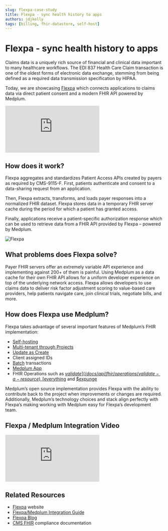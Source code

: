 ```yaml
---
slug: flexpa-case-study
title: Flexpa - sync health history to apps
authors: jdjkelly
tags: [billing, fhir-datastore, self-host]
---
```


# Flexpa - sync health history to apps

Claims data is a uniquely rich source of financial and clinical data important to many healthcare workflows. The EDI 837 Health Care Claim transaction is one of the oldest forms of electronic data exchange, stemming from being defined as a required data transmission specification by HIPAA.

<!-- truncate -->

Today, we are showcasing [Flexpa](https://www.flexpa.com/) which connects applications to claims data via direct patient consent and a modern FHIR API powered by Medplum.

<div className="responsive-iframe-wrapper">
  <iframe src="https://www.youtube.com/embed/DsdLq6DGi-0?start=0" title="YouTube video player" frameborder="0" allow="accelerometer; autoplay; clipboard-write; encrypted-media; gyroscope; picture-in-picture" allowfullscreen></iframe>
</div>

## How does it work?

Flexpa aggregates and standardizes Patient Access APIs created by payers as required by CMS-9115-F. First, patients authenticate and consent to a data-sharing request from an application.

Then, Flexpa extracts, transforms, and loads payer responses into a normalized FHIR dataset. Flexpa stores data in a temporary FHIR server cache during the period for which a patient has granted access.

Finally, applications receive a patient-specific authorization response which can be used to retrieve data from a FHIR API provided by Flexpa – powered by Medplum.

![Flexpa](/img/blog/flexpa.png)

## What problems does Flexpa solve?

Payer FHIR servers offer an extremely variable API experience and implementing against 200+ of them is painful. Using Medplum as a data cache for their own FHIR API allows for a uniform developer experience on top of the underlying network access. Flexpa allows developers to use claims data to deliver risk factor adjustment scoring to value-based care providers, help patients navigate care, join clinical trials, negotiate bills, and more.

## How does Flexpa use Medplum?

Flexpa takes advantage of several important features of Medplum’s FHIR implementation:

- [Self-hosting](/docs/self-hosting)
- [Multi-tenant through Projects](/docs/user-management#background-user-model)
- [Update as Create](/docs/sdk/core.medplumclient.createresourceifnoneexist)
- Client assigned IDs
- [Batch](/docs/fhir-datastore/fhir-batch-requests) transactions
- [Medplum App](/docs/app)
- FHIR Operations such as [$validate](/docs/api/fhir/operations/validate-a-resource), [$everything](/docs/api/fhir/operations/patient-everything) and [$expunge](/docs/fhir-datastore/deleting-data#expunge-operation)

Medplum’s open source implementation provides Flexpa with the ability to contribute back to the project when improvements or changes are required. Additionally, Medplum’s technology choices and stack align perfectly with Flexpa’s making working with Medplum easy for Flexpa’s development team.

## Flexpa / Medplum Integration Video

<div className="responsive-iframe-wrapper">
  <iframe src="https://www.youtube.com/embed/7yZzEneJsAA-0?start=0" title="YouTube video player" frameborder="0" allow="accelerometer; autoplay; clipboard-write; encrypted-media; gyroscope; picture-in-picture" allowfullscreen></iframe>
</div>

## Related Resources

- [Flexpa](https://www.flexpa.com/) website
- [Flexpa/Medplum Integration Guide](https://www.flexpa.com/docs/guides/medplum)
- [Flexpa Blog](https://www.flexpa.com/blog)
- [CMS FHIR](/docs/compliance/cms-fhir) compliance documentation
